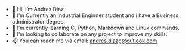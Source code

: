 - 👋 Hi, I’m Andres Diaz
- 👀 I’m Currently an Industrial Enginner student and i have a Business administrator degree.
- 🌱 I’m currently learning C, Python, Markdown and Linux commands.
- 💞️ I’m looking to collaborate on any project to improve my skills. 
- 📫 You can reach me via email: andres.diazg@outlook.com

<!---
andresdiazgu/andresdiazgu is a ✨ special ✨ repository because its `README.md` (this file) appears on your GitHub profile.
You can click the Preview link to take a look at your changes.
--->
